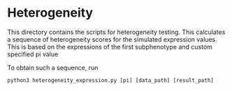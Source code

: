 # Heterogeneity

This directory contains the scripts for heterogeneity testing. This calculates a sequence of heterogeneity scores for the simulated expression values. This is based on the expressions of the first subphenotype and custom specified pi value

To obtain such a sequence, run

```
python3 heterogeneity_expression.py [pi] [data_path] [result_path]
```
